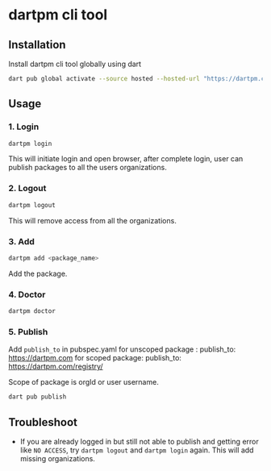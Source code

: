 # dartpm cli tool

## Installation

Install dartpm cli tool globally using dart

```bash
dart pub global activate --source hosted --hosted-url "https://dartpm.com" dartpm
```

## Usage

### 1. Login

```bash
dartpm login
```

This will initiate login and open browser, after complete login, user can publish packages to all the users organizations.

### 2. Logout

```bash
dartpm logout
```

This will remove access from all the organizations.

### 3. Add

```bash
dartpm add <package_name>
```

Add the package.

### 4. Doctor

```bash
dartpm doctor
```

### 5. Publish

Add `publish_to` in pubspec.yaml
for unscoped package : publish_to: https://dartpm.com
for scoped package: publish_to: https://dartpm.com/registry/<scope>

Scope of package is orgId or user username.

```bash
dart pub publish
```

## Troubleshoot

- If you are already logged in but still not able to publish and getting error like `NO ACCESS`, try `dartpm logout` and `dartpm login` again. This will add missing organizations.

